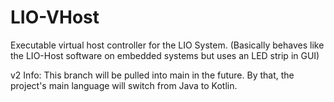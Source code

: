 # LIO-VHost

Executable virtual host controller for the LIO System. (Basically behaves like the LIO-Host software on embedded systems but uses an LED strip in GUI)

v2 Info: This branch will be pulled into main in the future. By that, the project's main language will switch from Java to Kotlin.
